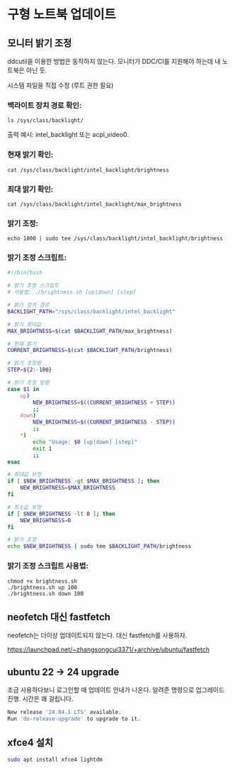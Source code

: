 # 구형 노트북 업데이트

## 모니터 밝기 조정

ddcutil을 이용한 방법은 동작하지 않는다. 모니터가 DDC/CI를 지원해야 하는데 내 노트북은 아닌 듯.

시스템 파일을 직접 수정 (루트 권한 필요)

### 백라이트 장치 경로 확인:

```
ls /sys/class/backlight/
```

출력 예시: intel_backlight 또는 acpi_video0.

### 현재 밝기 확인:

```
cat /sys/class/backlight/intel_backlight/brightness
```

### 최대 밝기 확인:

```
cat /sys/class/backlight/intel_backlight/max_brightness
```

### 밝기 조정:

```
echo 1000 | sudo tee /sys/class/backlight/intel_backlight/brightness
```

### 밝기 조정 스크립트:

```bash
#!/bin/bash

# 밝기 조정 스크립트
# 사용법: ./brightness.sh [up|down] [step]

# 밝기 장치 경로
BACKLIGHT_PATH="/sys/class/backlight/intel_backlight"

# 밝기 최대값
MAX_BRIGHTNESS=$(cat $BACKLIGHT_PATH/max_brightness)

# 현재 밝기
CURRENT_BRIGHTNESS=$(cat $BACKLIGHT_PATH/brightness)

# 밝기 조정량
STEP=${2:-100}

# 밝기 조정 방향
case $1 in
    up)
        NEW_BRIGHTNESS=$((CURRENT_BRIGHTNESS + STEP))
        ;;
    down)
        NEW_BRIGHTNESS=$((CURRENT_BRIGHTNESS - STEP))
        ;;
    *)
        echo "Usage: $0 [up|down] [step]"
        exit 1
        ;;
esac

# 최대값 보정
if [ $NEW_BRIGHTNESS -gt $MAX_BRIGHTNESS ]; then
    NEW_BRIGHTNESS=$MAX_BRIGHTNESS
fi

# 최소값 보정
if [ $NEW_BRIGHTNESS -lt 0 ]; then
    NEW_BRIGHTNESS=0
fi

# 밝기 조정
echo $NEW_BRIGHTNESS | sudo tee $BACKLIGHT_PATH/brightness
```

### 밝기 조정 스크립트 사용법:

```
chmod +x brightness.sh
./brightness.sh up 100
./brightness.sh down 100
```


## neofetch 대신 fastfetch

neofetch는 더이상 업데이트되지 않는다. 대신 fastfetch를 사용하자.

https://launchpad.net/~zhangsongcui3371/+archive/ubuntu/fastfetch

## ubuntu 22 -> 24 upgrade

조금 사용하다보니 로그인할 때 업데이트 안내가 나온다. 
알려준 명령으로 업그레이드 진행. 시간은 꽤 걸립니다.

```bash
New release '24.04.1 LTS' available.
Run 'do-release-upgrade' to upgrade to it.
```


## xfce4 설치

```bash
sudo apt install xfce4 lightdm
```